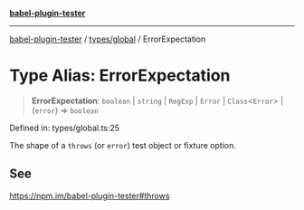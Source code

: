 [**babel-plugin-tester**](../../../README.md)

***

[babel-plugin-tester](../../../README.md) / [types/global](../README.md) / ErrorExpectation

# Type Alias: ErrorExpectation

> **ErrorExpectation**: `boolean` \| `string` \| `RegExp` \| `Error` \| `Class`\<`Error`\> \| (`error`) => `boolean`

Defined in: types/global.ts:25

The shape of a `throws` (or `error`) test object or fixture option.

## See

https://npm.im/babel-plugin-tester#throws
